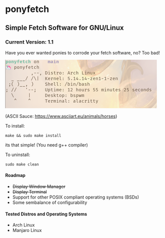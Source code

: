 # ponyfetch
## Simple Fetch Software for GNU/Linux
### Current Version: 1.1

Have you ever wanted ponies to corrode your fetch software, no? Too bad!

![ponyfetch](https://github.com/ameliaprogs/ponyfetch/blob/main/ponyfetch.png?raw=true)

(ASCII Sauce: https://www.asciiart.eu/animals/horses)

To install:

```
make && sudo make install
```

its that simple! (You need g++ compiler)

To uninstall:

```
sudo make clean
```

#### Roadmap
  - ~~Display Window Manager~~
  - ~~Display Terminal~~
  - Support for other POSIX compliant operating systems (BSDs)
  - Some sembalance of configurability

#### Tested Distros and Operating Systems
  - Arch Linux
  - Manjaro Linux
